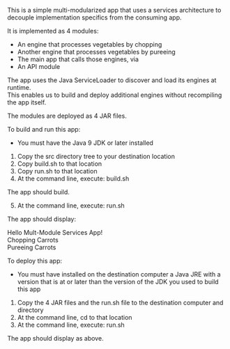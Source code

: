 This is a simple multi-modularized app that uses a services architecture
to decouple implementation specifics from the consuming app.

It is implemented as 4 modules:

- An engine that processes vegetables by chopping
- Another engine that processes vegetables by pureeing
- The main app that calls those engines, via
- An API module

The app uses the Java ServiceLoader to discover and load its engines at runtime.  
This enables us to build and deploy additional engines without recompiling the app itself.

The modules are deployed as 4 JAR files.

To build and run this app:

- You must have the Java 9 JDK or later installed

1. Copy the src directory tree to your destination location
2. Copy build.sh to that location
3. Copy run.sh to that location
4. At the command line, execute: build.sh

The app should build.

5. At the command line, execute: run.sh

The app should display: 

Hello Mult-Module Services App!  
Chopping Carrots  
Pureeing Carrots

To deploy this app:

- You must have installed on the destination computer a Java JRE 
with a version that is at or later than the version of the JDK you used
to build this app

1. Copy the 4 JAR files and the run.sh file to the destination computer and directory
2. At the command line, cd to that location
2. At the command line, execute: run.sh

The app should display as above.
